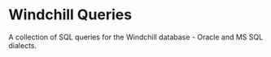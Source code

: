 # Windchill Queries
A collection of SQL queries for the Windchill database - Oracle and MS SQL dialects.